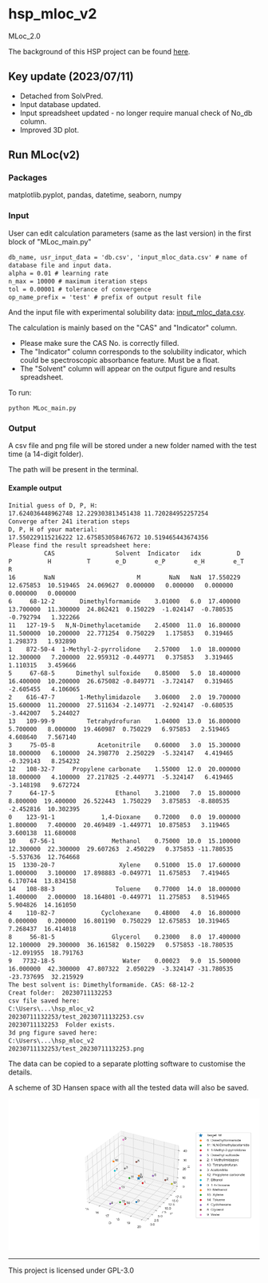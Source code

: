 # hsp_mloc_v2
 MLoc_2.0

The background of this HSP project can be found [here](https://github.com/xueannafang/HSP_toolkit_docs).


## Key update (2023/07/11)
 
 - Detached from SolvPred.
 - Input database updated.
 - Input spreadsheet updated - no longer require manual check of No_db column.
 - Improved 3D plot.


## Run MLoc(v2)

### Packages

matplotlib.pyplot, pandas, datetime, seaborn, numpy

### Input

User can edit calculation parameters (same as the last version) in the first block of "MLoc_main.py"

```
db_name, usr_input_data = 'db.csv', 'input_mloc_data.csv' # name of database file and input data.
alpha = 0.01 # learning rate
n_max = 10000 # maximum iteration steps
tol = 0.00001 # tolerance of convergence
op_name_prefix = 'test' # prefix of output result file
```

And the input file with experimental solubility data: [input_mloc_data.csv](https://github.com/xueannafang/hsp_mloc_v2/blob/main/input_mloc_data.csv).

The calculation is mainly based on the "CAS" and "Indicator" column.

- Please make sure the CAS No. is correctly filled. 
- The "Indicator" column corresponds to the solubility indicator, which could be spectroscopic absorbance feature. Must be a float.
- The "Solvent" column will appear on the output figure and results spreadsheet. 

To run:
 ```
 python MLoc_main.py
 ```

### Output

A csv file and png file will be stored under a new folder named with the test time (a 14-digit folder).

The path will be present in the terminal.

#### Example output

```
Initial guess of D, P, H:
17.624036448962748 12.229303813451438 11.720284952257254
Converge after 241 iteration steps
D, P, H of your material:
17.550229115216222 12.675853058467672 10.519465443674356
Please find the result spreadsheet here:
          CAS                 Solvent  Indicator   idx          D          P          H          T       e_D        e_P        e_H        e_T          R
16        NaN                       M        NaN   NaN  17.550229  12.675853  10.519465  24.069627  0.000000   0.000000   0.000000   0.000000   0.000000
6     68-12-2       Dimethylformamide    3.01000   6.0  17.400000  13.700000  11.300000  24.862421  0.150229  -1.024147  -0.780535  -0.792794   1.322266
11   127-19-5   N,N-Dimethylacetamide    2.45000  11.0  16.800000  11.500000  10.200000  22.771254  0.750229   1.175853   0.319465   1.298373   1.932890
1    872-50-4  1-Methyl-2-pyrrolidone    2.57000   1.0  18.000000  12.300000   7.200000  22.959312 -0.449771   0.375853   3.319465   1.110315   3.459666
5     67-68-5      Dimethyl sulfoxide    0.85000   5.0  18.400000  16.400000  10.200000  26.675082 -0.849771  -3.724147   0.319465  -2.605455   4.106065
2    616-47-7       1-Methylimidazole    3.06000   2.0  19.700000  15.600000  11.200000  27.511634 -2.149771  -2.924147  -0.680535  -3.442007   5.244027
13   109-99-9         Tetrahydrofuran    1.04000  13.0  16.800000   5.700000   8.000000  19.460987  0.750229   6.975853   2.519465   4.608640   7.567140
3     75-05-8            Acetonitrile    0.60000   3.0  15.300000  18.000000   6.100000  24.398770  2.250229  -5.324147   4.419465  -0.329143   8.254232
12   108-32-7     Propylene carbonate    1.55000  12.0  20.000000  18.000000   4.100000  27.217825 -2.449771  -5.324147   6.419465  -3.148198   9.672724
7     64-17-5                 Ethanol    3.21000   7.0  15.800000   8.800000  19.400000  26.522443  1.750229   3.875853  -8.880535  -2.452816  10.302395
0    123-91-1             1,4-Dioxane    0.72000   0.0  19.000000   1.800000   7.400000  20.469489 -1.449771  10.875853   3.119465   3.600138  11.680008
10    67-56-1                Methanol    0.75000  10.0  15.100000  12.300000  22.300000  29.607263  2.450229   0.375853 -11.780535  -5.537636  12.764668
15  1330-20-7                  Xylene    0.51000  15.0  17.600000   1.000000   3.100000  17.898883 -0.049771  11.675853   7.419465   6.170744  13.834158
14   108-88-3                 Toluene    0.77000  14.0  18.000000   1.400000   2.000000  18.164801 -0.449771  11.275853   8.519465   5.904826  14.161050
4    110-82-7             Cyclohexane    0.48000   4.0  16.800000   0.000000   0.200000  16.801190  0.750229  12.675853  10.319465   7.268437  16.414018
8     56-81-5                Glycerol    0.23000   8.0  17.400000  12.100000  29.300000  36.161582  0.150229   0.575853 -18.780535 -12.091955  18.791763
9   7732-18-5                   Water    0.00023   9.0  15.500000  16.000000  42.300000  47.807322  2.050229  -3.324147 -31.780535 -23.737695  32.215929
The best solvent is: Dimethylformamide. CAS: 68-12-2
Creat folder:  20230711132253
csv file saved here:
C:\Users\...\hsp_mloc_v2
20230711132253/test_20230711132253.csv
20230711132253  Folder exists.
3d png figure saved here:
C:\Users\...\hsp_mloc_v2
20230711132253/test_20230711132253.png

```

The data can be copied to a separate plotting software to customise the details.

A scheme of 3D Hansen space with all the tested data will also be saved.

<p>

 <img src=https://github.com/xueannafang/hsp_mloc_v2/blob/main/test_20230708170620.png width=800>

</p>



-------------------------------
This project is licensed under GPL-3.0
